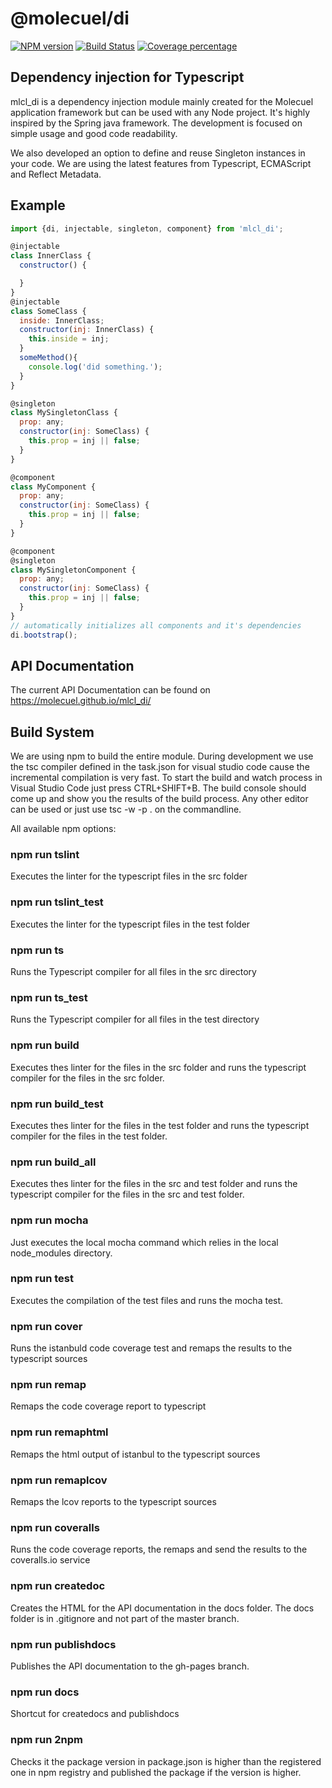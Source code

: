 # @molecuel/di 
[![NPM version][npm-image]][npm-url] [![Build Status][travis-image]][travis-url] [![Coverage percentage][coveralls-image]][coveralls-url]

## Dependency injection for Typescript

mlcl_di is a dependency injection module mainly created for the Molecuel application framework but can be used with any Node project. It's highly inspired by the Spring java framework. The development is focused on simple usage and good code readability.

We also developed an option to define and reuse Singleton instances in your code. We are using the latest features from Typescript, ECMAScript and Reflect Metadata.

## Example

```js
import {di, injectable, singleton, component} from 'mlcl_di';

@injectable
class InnerClass {
  constructor() {

  }
}
@injectable
class SomeClass {
  inside: InnerClass;
  constructor(inj: InnerClass) {
    this.inside = inj;
  }
  someMethod(){
    console.log('did something.');
  }
}

@singleton
class MySingletonClass {
  prop: any;
  constructor(inj: SomeClass) {
    this.prop = inj || false;
  }
}

@component
class MyComponent {
  prop: any;
  constructor(inj: SomeClass) {
    this.prop = inj || false;
  }
}

@component
@singleton
class MySingletonComponent {
  prop: any;
  constructor(inj: SomeClass) {
    this.prop = inj || false;
  }
}
// automatically initializes all components and it's dependencies
di.bootstrap();
```` 

## API Documentation

The current API Documentation can be found on <https://molecuel.github.io/mlcl_di/>

## Build System

We are using npm to build the entire module.
During development we use the tsc compiler defined in the task.json for visual studio code cause the incremental compilation is very fast. To start the build and watch process in Visual Studio Code just press CTRL+SHIFT+B. The build console should come up and show you the results of the build process.
Any other editor can be used or just use tsc -w -p . on the commandline.

All available npm options:

### npm run tslint
Executes the linter for the typescript files in the src folder

### npm run tslint_test
Executes the linter for the typescript files in the test folder

### npm run ts
Runs the Typescript compiler for all files in the src directory

### npm run ts_test
Runs the Typescript compiler for all files in the test directory

### npm run build
Executes thes linter for the files in the src folder and runs the typescript compiler for the files in the src folder.

### npm run build_test
Executes thes linter for the files in the test folder and runs the typescript compiler for the files in the test folder.

### npm run build_all
Executes thes linter for the files in the src and test folder and runs the typescript compiler for the files in the src and test folder.

### npm run mocha
Just executes the local mocha command which relies in the local node_modules directory.

### npm run test
Executes the compilation of the test files and runs the mocha test.

### npm run cover
Runs the istanbuld code coverage test and remaps the results to the typescript sources

### npm run remap
Remaps the code coverage report to typescript

### npm run remaphtml
Remaps the html output of istanbul to the typescript sources

### npm run remaplcov
Remaps the lcov reports to the typescript sources

### npm run coveralls
Runs the code coverage reports, the remaps and send the results to the coveralls.io service

### npm run createdoc
Creates the HTML for the API documentation in the docs folder. The docs folder is in .gitignore and not part of the master branch. 

### npm run publishdocs
Publishes the API documentation to the gh-pages branch.

### npm run docs
Shortcut for createdocs and publishdocs

### npm run 2npm
Checks it the package version in package.json is higher than the registered one in npm registry and published the package if the version is higher.

[npm-image]: https://badge.fury.io/js/%40molecuel%2Fdi.svg
[npm-url]: https://npmjs.org/package/@molecuel/di
[travis-image]: https://travis-ci.org/molecuel/di.svg?branch=master
[travis-url]: https://travis-ci.org/molecuel/di
[daviddm-image]: https://david-dm.org/molecuel/di.svg?theme=shields.io
[daviddm-url]: https://david-dm.org/molecuel/di
[coveralls-image]: https://coveralls.io/repos/molecuel/di/badge.svg
[coveralls-url]: https://coveralls.io/r/molecuel/di
